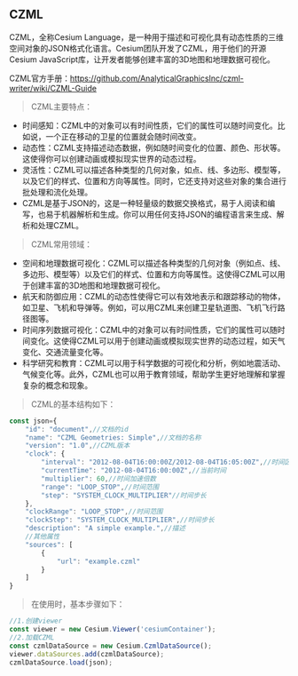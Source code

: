 ## CZML
CZML，全称Cesium Language，是一种用于描述和可视化具有动态性质的三维空间对象的JSON格式化语言。Cesium团队开发了CZML，用于他们的开源Cesium JavaScript库，让开发者能够创建丰富的3D地图和地理数据可视化。

CZML官方手册：https://github.com/AnalyticalGraphicsInc/czml-writer/wiki/CZML-Guide

>CZML主要特点：
* 时间感知：CZML中的对象可以有时间性质，它们的属性可以随时间变化。比如说，一个正在移动的卫星的位置就会随时间改变。
* 动态性：CZML支持描述动态数据，例如随时间变化的位置、颜色、形状等。这使得你可以创建动画或模拟现实世界的动态过程。
* 灵活性：CZML可以描述各种类型的几何对象，如点、线、多边形、模型等，以及它们的样式、位置和方向等属性。同时，它还支持对这些对象的集合进行批处理和流化处理。
* CZML是基于JSON的，这是一种轻量级的数据交换格式，易于人阅读和编写，也易于机器解析和生成。你可以用任何支持JSON的编程语言来生成、解析和处理CZML。

>CZML常用领域：
* 空间和地理数据可视化：CZML可以描述各种类型的几何对象（例如点、线、多边形、模型等）以及它们的样式、位置和方向等属性。这使得CZML可以用于创建丰富的3D地图和地理数据可视化。
* 航天和防御应用：CZML的动态性使得它可以有效地表示和跟踪移动的物体，如卫星、飞机和导弹等。例如，可以用CZML来创建卫星轨道图、飞机飞行路径图等。
* 时间序列数据可视化：CZML中的对象可以有时间性质，它们的属性可以随时间变化。这使得CZML可以用于创建动画或模拟现实世界的动态过程，如天气变化、交通流量变化等。
* 科学研究和教育：CZML可以用于科学数据的可视化和分析，例如地震活动、气候变化等。此外，CZML也可以用于教育领域，帮助学生更好地理解和掌握复杂的概念和现象。

>CZML的基本结构如下：
```js
const json={
    "id": "document",//文档的id
    "name": "CZML Geometries: Simple",//文档的名称
    "version": "1.0",//CZML版本
    "clock": {
        "interval": "2012-08-04T16:00:00Z/2012-08-04T16:05:00Z",//时间区间
        "currentTime": "2012-08-04T16:00:00Z",//当前时间
        "multiplier": 60,//时间加速倍数
        "range": "LOOP_STOP",//时间范围
        "step": "SYSTEM_CLOCK_MULTIPLIER"//时间步长
    },
    "clockRange": "LOOP_STOP",//时间范围
    "clockStep": "SYSTEM_CLOCK_MULTIPLIER",//时间步长
    "description": "A simple example.",//描述
    //其他属性
    "sources": [
        {
            "url": "example.czml"
        }
    ]
}
```

>在使用时，基本步骤如下：
```js
//1.创建viewer
const viewer = new Cesium.Viewer('cesiumContainer');
//2.加载CZML
const czmlDataSource = new Cesium.CzmlDataSource();
viewer.dataSources.add(czmlDataSource);
czmlDataSource.load(json);
```